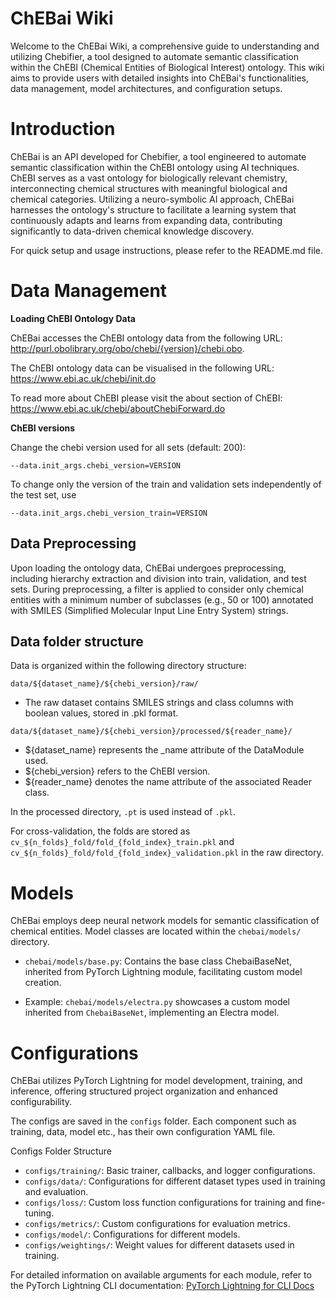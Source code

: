 # ChEBai Wiki
Welcome to the ChEBai Wiki, a comprehensive guide to understanding and utilizing Chebifier, a tool designed to automate semantic classification within the ChEBI (Chemical Entities of Biological Interest) ontology. This wiki aims to provide users with detailed insights into ChEBai's functionalities, data management, model architectures, and configuration setups.

# Introduction
ChEBai is an API developed for Chebifier, a tool engineered to automate semantic classification within the ChEBI ontology using AI techniques. ChEBI serves as a vast ontology for biologically relevant chemistry, interconnecting chemical structures with meaningful biological and chemical categories. Utilizing a neuro-symbolic AI approach, ChEBai harnesses the ontology's structure to facilitate a learning system that continuously adapts and learns from expanding data, contributing significantly to data-driven chemical knowledge discovery.

For quick setup and usage instructions, please refer to the README.md file.

# Data Management

**Loading ChEBI Ontology Data**

ChEBai accesses the ChEBI ontology data from the following URL: http://purl.obolibrary.org/obo/chebi/{version}/chebi.obo.

The ChEBI ontology data can be visualised in the following URL: https://www.ebi.ac.uk/chebi/init.do

To read more about ChEBI please visit the about section of ChEBI: https://www.ebi.ac.uk/chebi/aboutChebiForward.do

**ChEBI versions**

Change the chebi version used for all sets (default: 200):
```
--data.init_args.chebi_version=VERSION
```
To change only the version of the train and validation sets independently of the test set, use
```
--data.init_args.chebi_version_train=VERSION
```

## Data Preprocessing

Upon loading the ontology data, ChEBai undergoes preprocessing, including hierarchy extraction and division into train, validation, and test sets. During preprocessing, a filter is applied to consider only chemical entities with a minimum number of subclasses (e.g., 50 or 100) annotated with SMILES (Simplified Molecular Input Line Entry System) strings.


## Data folder structure
Data is organized within the following directory structure:
```
data/${dataset_name}/${chebi_version}/raw/
```
 
- The raw dataset contains SMILES strings and class columns with boolean values, stored in .pkl format.
``` 
data/${dataset_name}/${chebi_version}/processed/${reader_name}/
```
- ${dataset_name} represents the _name attribute of the DataModule used.
- ${chebi_version} refers to the ChEBI version.
- ${reader_name} denotes the name attribute of the associated Reader class.

In the processed directory, `.pt` is used instead of `.pkl`.

For cross-validation, the folds are stored as `cv_${n_folds}_fold/fold_{fold_index}_train.pkl` 
and `cv_${n_folds}_fold/fold_{fold_index}_validation.pkl` in the raw directory.

# Models

ChEBai employs deep neural network models for semantic classification of chemical entities. Model classes are located within the `chebai/models/` directory.

- `chebai/models/base.py`: Contains the base class ChebaiBaseNet, inherited from PyTorch Lightning module, facilitating custom model creation.

- Example: `chebai/models/electra.py` showcases a custom model inherited from `ChebaiBaseNet`, implementing an Electra model.

# Configurations

ChEBai utilizes PyTorch Lightning for model development, training, and inference, offering structured project organization and enhanced configurability.

The configs are saved in the `configs` folder. Each component such as training, data, model etc., has their own configuration YAML file. 

Configs Folder Structure
- `configs/training/`: Basic trainer, callbacks, and logger configurations.
- `configs/data/`: Configurations for different dataset types used in training and evaluation.
- `configs/loss/`: Custom loss function configurations for training and fine-tuning.
- `configs/metrics/`: Custom configurations for evaluation metrics.
- `configs/model/`: Configurations for different models.
- `configs/weightings/`: Weight values for different datasets used in training.

For detailed information on available arguments for each module, refer to the PyTorch Lightning CLI documentation: [PyTorch Lightning for CLI Docs](https://lightning.ai/docs/pytorch/stable/cli/lightning_cli_advanced.html)